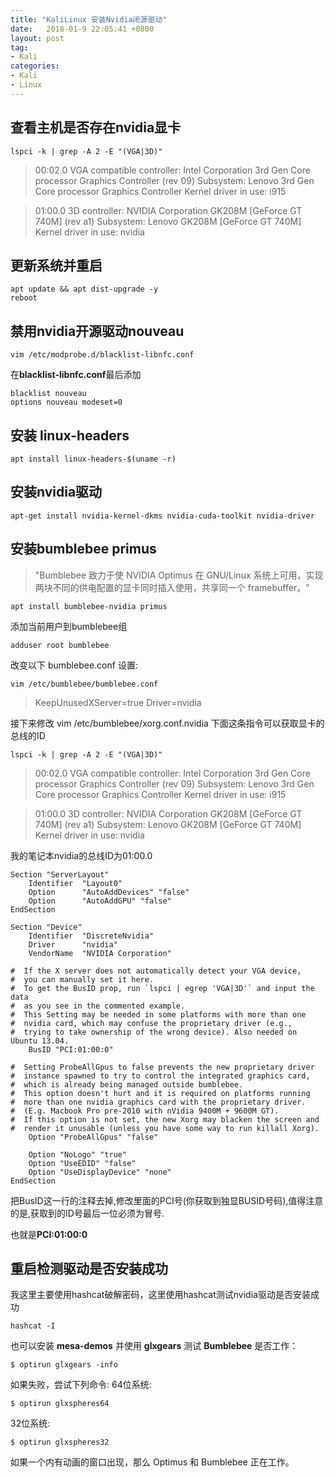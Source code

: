 ```yaml
---
title: "KaliLinux 安装Nvidia闭源驱动"
date:   2018-01-9 22:05:41 +0800
layout: post
tag: 
- Kali
categories:
- Kali
- Linux
---
```


## 查看主机是否存在nvidia显卡
```
lspci -k | grep -A 2 -E "(VGA|3D)"
```

>00:02.0 VGA compatible controller: Intel Corporation 3rd Gen Core processor Graphics Controller (rev 09)
	Subsystem: Lenovo 3rd Gen Core processor Graphics Controller
	Kernel driver in use: i915

>01:00.0 3D controller: NVIDIA Corporation GK208M [GeForce GT 740M] (rev a1)
	Subsystem: Lenovo GK208M [GeForce GT 740M]
	Kernel driver in use: nvidia

## 更新系统并重启
```
apt update && apt dist-upgrade -y
reboot
```
## 禁用nvidia开源驱动nouveau
```
vim /etc/modprobe.d/blacklist-libnfc.conf
```
在**blacklist-libnfc.conf**最后添加
```
blacklist nouveau
options nouveau modeset=0
```
## 安装 linux-headers
```
apt install linux-headers-$(uname -r)
```
## 安装nvidia驱动
```
apt-get install nvidia-kernel-dkms nvidia-cuda-toolkit nvidia-driver
```
## 安装bumblebee primus
> "Bumblebee 致力于使 NVIDIA Optimus 在 GNU/Linux 系统上可用，实现两块不同的供电配置的显卡同时插入使用，共享同一个 framebuffer。" 
```
apt install bumblebee-nvidia primus
```
添加当前用户到bumblebee组
```
adduser root bumblebee
```
改变以下 bumblebee.conf 设置:
```
vim /etc/bumblebee/bumblebee.conf 
```
>KeepUnusedXServer=true
Driver=nvidia

接下来修改 vim /etc/bumblebee/xorg.conf.nvidia
下面这条指令可以获取显卡的总线的ID
```
lspci -k | grep -A 2 -E "(VGA|3D)"
```
>00:02.0 VGA compatible controller: Intel Corporation 3rd Gen Core processor Graphics Controller (rev 09)
	Subsystem: Lenovo 3rd Gen Core processor Graphics Controller
	Kernel driver in use: i915

>01:00.0 3D controller: NVIDIA Corporation GK208M [GeForce GT 740M] (rev a1)
	Subsystem: Lenovo GK208M [GeForce GT 740M]
	Kernel driver in use: nvidia

我的笔记本nvidia的总线ID为01:00.0
```
Section "ServerLayout" 
    Identifier  "Layout0" 
    Option      "AutoAddDevices" "false" 
    Option      "AutoAddGPU" "false" 
EndSection 

Section "Device" 
    Identifier  "DiscreteNvidia" 
    Driver      "nvidia" 
    VendorName  "NVIDIA Corporation" 
 
#  If the X server does not automatically detect your VGA device, 
#  you can manually set it here. 
#  To get the BusID prop, run `lspci | egrep 'VGA|3D'` and input the data 
#  as you see in the commented example. 
#  This Setting may be needed in some platforms with more than one 
#  nvidia card, which may confuse the proprietary driver (e.g., 
#  trying to take ownership of the wrong device). Also needed on Ubuntu 13.04. 
    BusID "PCI:01:00:0" 
 
#  Setting ProbeAllGpus to false prevents the new proprietary driver 
#  instance spawned to try to control the integrated graphics card, 
#  which is already being managed outside bumblebee. 
#  This option doesn't hurt and it is required on platforms running 
#  more than one nvidia graphics card with the proprietary driver. 
#  (E.g. Macbook Pro pre-2010 with nVidia 9400M + 9600M GT). 
#  If this option is not set, the new Xorg may blacken the screen and 
#  render it unusable (unless you have some way to run killall Xorg). 
    Option "ProbeAllGpus" "false" 
 
    Option "NoLogo" "true" 
    Option "UseEDID" "false" 
    Option "UseDisplayDevice" "none" 
EndSection 
```
把BusID这一行的注释去掉,修改里面的PCI号(你获取到独显BUSID号码),值得注意的是,获取到的ID号最后一位必须为冒号.

也就是**PCI:01:00:0**
## 重启检测驱动是否安装成功
我这里主要使用hashcat破解密码，这里使用hashcat测试nvidia驱动是否安装成功
```
hashcat -I
```
也可以安装 **mesa-demos** 并使用 **glxgears** 测试 **Bumblebee** 是否工作：
```
$ optirun glxgears -info
```
如果失败，尝试下列命令:
64位系统:
```
$ optirun glxspheres64
```
32位系统:
```
$ optirun glxspheres32
```
如果一个内有动画的窗口出现，那么 Optimus 和 Bumblebee 正在工作。 
